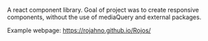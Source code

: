 A react component library. Goal of project was to create responsive components, without the use of mediaQuery and external packages.

Example webpage:
https://rojahno.github.io/Rojos/
